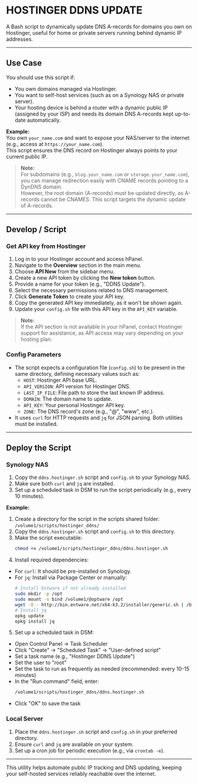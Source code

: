 # HOSTINGER DDNS UPDATE

A Bash script to dynamically update DNS A-records for domains you own on Hostinger, useful for home or private servers running behind dynamic IP addresses.

---

## Use Case

You should use this script if:

- You own domains managed via Hostinger.
- You want to self-host services (such as on a Synology NAS or private server).
- Your hosting device is behind a router with a dynamic public IP (assigned by your ISP) and needs its domain DNS A-records kept up-to-date automatically.

**Example:**  
You own `your_name.com` and want to expose your NAS/server to the internet (e.g., access at `https://your_name.com`).  
This script ensures the DNS record on Hostinger always points to your current public IP.

> **Note:**  
> For subdomains (e.g., `blog.your_name.com` or `storage.your_name.com`), you can manage redirection easily with CNAME records pointing to a DynDNS domain.  
> However, the root domain (A-records) must be updated directly, as A-records cannot be CNAMES. This script targets the dynamic update of A-records.

---

## Develop / Script

### Get API key from Hostinger

1. Log in to your Hostinger account and access hPanel.
2. Navigate to the **Overview** section in the main menu.
3. Choose **API New** from the sidebar menu.
4. Create a new API token by clicking the **New token** button.
5. Provide a name for your token (e.g., "DDNS Update").
6. Select the necessary permissions related to DNS management.
7. Click **Generate Token** to create your API key.
8. Copy the generated API key immediately, as it won't be shown again.
9. Update your `config.sh` file with this API key in the `API_KEY` variable.

> **Note:**  
> If the API section is not available in your hPanel, contact Hostinger support for assistance, as API access may vary depending on your hosting plan.

### Config Parameters

- The script expects a configuration file (`config.sh`) to be present in the same directory, defining necessary values such as:
    - `HOST`: Hostinger API base URL.
    - `API_VERSION`: API version for Hostinger DNS.
    - `LAST_IP_FILE`: File path to store the last known IP address.
    - `DOMAIN`: The domain name to update.
    - `API_KEY`: Your personal Hostinger API key.
    - `ZONE`: The DNS record's zone (e.g., "@", "www", etc.).
- It uses `curl` for HTTP requests and `jq` for JSON parsing. Both utilities must be installed.

---

## Deploy the Script

### Synology NAS

1. Copy the `ddns.hostinger.sh` script and `config.sh` to your Synology NAS.
2. Make sure both `curl` and `jq` are installed.
3. Set up a scheduled task in DSM to run the script periodically (e.g., every 10 minutes).

**Example:**
1. Create a directory for the script in the scripts shared folder: `/volume1/scripts/hostinger_ddns/`
2. Copy the `ddns.hostinger.sh` script and `config.sh` to this directory.
3. Make the script executable:
     ```bash
     chmod +x /volume1/scripts/hostinger_ddns/ddns.hostinger.sh
     ```
4. Install required dependencies:
  - For `curl`: It should be pre-installed on Synology.
  - For `jq`: Install via Package Center or manually:
    ```bash
    # Install Entware if not already installed
    sudo mkdir -p /opt
    sudo mount -o bind /volume1/@optware /opt
    wget -O - http://bin.entware.net/x64-k3.2/installer/generic.sh | /bin/sh
    # Install jq
    opkg update
    opkg install jq
    ```
5. Set up a scheduled task in DSM:
  - Open Control Panel → Task Scheduler
  - Click "Create" → "Scheduled Task" → "User-defined script"
  - Set a task name (e.g., "Hostinger DDNS Update")
  - Set the user to "root"
  - Set the task to run as frequently as needed (recommended: every 10-15 minutes)
  - In the "Run command" field, enter:
    ```bash
    /volume1/scripts/hostinger_ddns/ddns.hostinger.sh
    ```
  - Click "OK" to save the task
### Local Server

1. Place the `ddns.hostinger.sh` script and `config.sh` in your preferred directory.
2. Ensure `curl` and `jq` are available on your system.
3. Set up a cron job for periodic execution (e.g., via `crontab -e`).

---

This utility helps automate public IP tracking and DNS updating, keeping your self-hosted services reliably reachable over the internet.